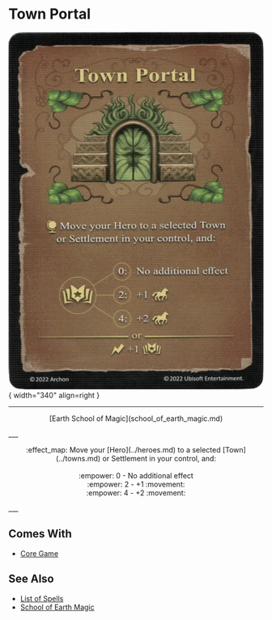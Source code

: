 # Town Portal

![Town Portal](../assets/spells-town_portal.webp){ width="340" align=right }

___
<p style="text-align: center;" markdown>[Earth School of Magic](school_of_earth_magic.md)</p>
___
<p style="text-align: center;" markdown>:effect_map: Move your [Hero](../heroes.md) to a selected [Town](../towns.md) or Settlement in your control, and:<br><br>:empower: 0 - No additional effect<br>:empower: 2 - +1 :movement:<br>:empower: 4 - +2 :movement:</p>
___


## Comes With

- [Core Game](../content.md)


## See Also

- [List of Spells](../spells.md)
- [School of Earth Magic](school_of_earth_magic.md)
